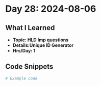 # Day 28: 2024-08-06

## What I Learned
- **Topic: HLD Imp questions**
- **Details:Unique ID Generator**
- **Hrs/Day: 1**

## Code Snippets
```python
# Example code
